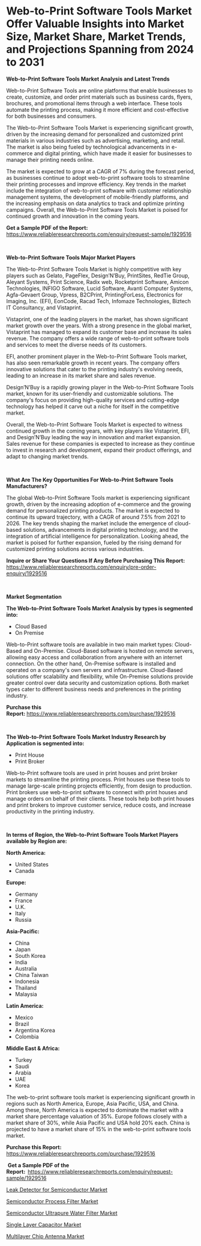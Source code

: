 <p><h1>Web-to-Print Software Tools Market Offer Valuable Insights into Market Size, Market Share, Market Trends, and Projections Spanning from 2024 to 2031</h1></p><p><strong>Web-to-Print Software Tools Market Analysis and Latest Trends</strong></p>
<p><p>Web-to-Print Software Tools are online platforms that enable businesses to create, customize, and order print materials such as business cards, flyers, brochures, and promotional items through a web interface. These tools automate the printing process, making it more efficient and cost-effective for both businesses and consumers.</p><p>The Web-to-Print Software Tools Market is experiencing significant growth, driven by the increasing demand for personalized and customized print materials in various industries such as advertising, marketing, and retail. The market is also being fueled by technological advancements in e-commerce and digital printing, which have made it easier for businesses to manage their printing needs online.</p><p>The market is expected to grow at a CAGR of 7% during the forecast period, as businesses continue to adopt web-to-print software tools to streamline their printing processes and improve efficiency. Key trends in the market include the integration of web-to-print software with customer relationship management systems, the development of mobile-friendly platforms, and the increasing emphasis on data analytics to track and optimize printing campaigns. Overall, the Web-to-Print Software Tools Market is poised for continued growth and innovation in the coming years.</p></p>
<p><strong>Get a Sample PDF of the Report:&nbsp;</strong> <a href="https://www.reliableresearchreports.com/enquiry/request-sample/1929516">https://www.reliableresearchreports.com/enquiry/request-sample/1929516</a></p>
<p>&nbsp;</p>
<p><strong>Web-to-Print Software Tools Major Market Players</strong></p>
<p><p>The Web-to-Print Software Tools Market is highly competitive with key players such as Gelato, PageFlex, Design’N’Buy, PrintSites, RedTie Group, Aleyant Systems, Print Science, Radix web, Rocketprint Software, Amicon Technologies, INFIGO Software, Lucid Software, Avanti Computer Systems, Agfa-Gevaert Group, Vpress, B2CPrint, PrintingForLess, Electronics for Imaging, Inc. (EFI), EonCode, Racad Tech, Infomaze Technologies, Biztech IT Consultancy, and Vistaprint.</p><p>Vistaprint, one of the leading players in the market, has shown significant market growth over the years. With a strong presence in the global market, Vistaprint has managed to expand its customer base and increase its sales revenue. The company offers a wide range of web-to-print software tools and services to meet the diverse needs of its customers.</p><p>EFI, another prominent player in the Web-to-Print Software Tools market, has also seen remarkable growth in recent years. The company offers innovative solutions that cater to the printing industry's evolving needs, leading to an increase in its market share and sales revenue.</p><p>Design’N’Buy is a rapidly growing player in the Web-to-Print Software Tools market, known for its user-friendly and customizable solutions. The company's focus on providing high-quality services and cutting-edge technology has helped it carve out a niche for itself in the competitive market.</p><p>Overall, the Web-to-Print Software Tools Market is expected to witness continued growth in the coming years, with key players like Vistaprint, EFI, and Design’N’Buy leading the way in innovation and market expansion. Sales revenue for these companies is expected to increase as they continue to invest in research and development, expand their product offerings, and adapt to changing market trends.</p></p>
<p>&nbsp;</p>
<p><strong>What Are The Key Opportunities For Web-to-Print Software Tools Manufacturers?</strong></p>
<p><p>The global Web-to-Print Software Tools market is experiencing significant growth, driven by the increasing adoption of e-commerce and the growing demand for personalized printing products. The market is expected to continue its upward trajectory, with a CAGR of around 7.5% from 2021 to 2026. The key trends shaping the market include the emergence of cloud-based solutions, advancements in digital printing technology, and the integration of artificial intelligence for personalization. Looking ahead, the market is poised for further expansion, fueled by the rising demand for customized printing solutions across various industries.</p></p>
<p><strong>Inquire or Share Your Questions If Any Before Purchasing This Report:</strong> <a href="https://www.reliableresearchreports.com/enquiry/pre-order-enquiry/1929516">https://www.reliableresearchreports.com/enquiry/pre-order-enquiry/1929516</a></p>
<p>&nbsp;</p>
<p><strong>Market Segmentation</strong></p>
<p><strong>The Web-to-Print Software Tools Market Analysis by types is segmented into:</strong></p>
<p><ul><li>Cloud Based</li><li>On Premise</li></ul></p>
<p><p>Web-to-Print software tools are available in two main market types: Cloud-Based and On-Premise. Cloud-Based software is hosted on remote servers, allowing easy access and collaboration from anywhere with an internet connection. On the other hand, On-Premise software is installed and operated on a company's own servers and infrastructure. Cloud-Based solutions offer scalability and flexibility, while On-Premise solutions provide greater control over data security and customization options. Both market types cater to different business needs and preferences in the printing industry.</p></p>
<p><strong>Purchase this Report:&nbsp;</strong><a href="https://www.reliableresearchreports.com/purchase/1929516">https://www.reliableresearchreports.com/purchase/1929516</a></p>
<p>&nbsp;</p>
<p><strong>The Web-to-Print Software Tools Market Industry Research by Application is segmented into:</strong></p>
<p><ul><li>Print House</li><li>Print Broker</li></ul></p>
<p><p>Web-to-Print software tools are used in print houses and print broker markets to streamline the printing process. Print houses use these tools to manage large-scale printing projects efficiently, from design to production. Print brokers use web-to-print software to connect with print houses and manage orders on behalf of their clients. These tools help both print houses and print brokers to improve customer service, reduce costs, and increase productivity in the printing industry.</p></p>
<p>&nbsp;</p>
<p><strong>In terms of Region, the Web-to-Print Software Tools Market Players available by Region are:</strong></p>
<p>
    <p> <strong> North America: </strong>
        <ul>
            <li>United States</li>
            <li>Canada</li>
        </ul>
        </p> 
    <p> <strong> Europe: </strong>
        <ul>
            <li>Germany</li>
            <li>France</li>
            <li>U.K.</li>
            <li>Italy</li>
            <li>Russia</li>
        </ul>
        </p> 
    <p> <strong> Asia-Pacific: </strong>
        <ul>
            <li>China</li>
            <li>Japan</li>
            <li>South Korea</li>
            <li>India</li>
            <li>Australia</li>
            <li>China Taiwan</li>
            <li>Indonesia</li>
            <li>Thailand</li>
            <li>Malaysia</li>
        </ul>
        </p> 
    <p> <strong> Latin America: </strong>
        <ul>
            <li>Mexico</li>
            <li>Brazil</li>
            <li>Argentina Korea</li>
            <li>Colombia</li>
        </ul>
        </p> 
    <p> <strong> Middle East & Africa: </strong>
        <ul>
            <li>Turkey</li>
            <li>Saudi</li>
            <li>Arabia</li>
            <li>UAE</li>
            <li>Korea</li>
        </ul>
    </p>
    </p>
<p><p>The web-to-print software tools market is experiencing significant growth in regions such as North America, Europe, Asia Pacific, USA, and China. Among these, North America is expected to dominate the market with a market share percentage valuation of 35%. Europe follows closely with a market share of 30%, while Asia Pacific and USA hold 20% each. China is projected to have a market share of 15% in the web-to-print software tools market.</p></p>
<p><strong>Purchase this Report: </strong><a href="https://www.reliableresearchreports.com/purchase/1929516">https://www.reliableresearchreports.com/purchase/1929516</a></p>
<p>&nbsp;<strong>Get a Sample PDF of the Report:&nbsp;&nbsp;</strong><a href="https://www.reliableresearchreports.com/enquiry/request-sample/1929516">https://www.reliableresearchreports.com/enquiry/request-sample/1929516</a></p>
<p><strong></strong></p>
<p><p><a href="https://faithful-glue-af3.notion.site/Leak-Detector-for-Semiconductor-Market-Share-Market-New-Trends-Analysis-Report-By-Type-By-Applica-18b183734b6545c9aa5e2aae2687371d">Leak Detector for Semiconductor Market</a></p><p><a href="https://angry-finch-aaf.notion.site/Semiconductor-Process-Filter-Market-Size-Reflecting-a-Forecast-Till-2031-Market-By-Type-By-Applica-c2b00bc7cade4d63b734cf23d0be5f83">Semiconductor Process Filter Market</a></p><p><a href="https://chivalrous-flock-a86.notion.site/Semiconductor-Ultrapure-Water-Filter-Market-Size-Growth-and-Forecast-from-2024-2031-454a0cae24064c658dbfa42ea27d7e9a">Semiconductor Ultrapure Water Filter Market</a></p><p><a href="https://view.publitas.com/reportprime-1/single-layer-capacitor-market-provides-detailed-segmentation-of-this-market-based-on-type-application-and-region-and-forecast-for-the-period-from-2024-2031/">Single Layer Capacitor Market</a></p><p><a href="https://view.publitas.com/reportprime-1/insights-into-multilayer-chip-antenna-market-size-analysing-market-share-trends-and-growth-from-2024-to-2031/">Multilayer Chip Antenna Market</a></p></p>